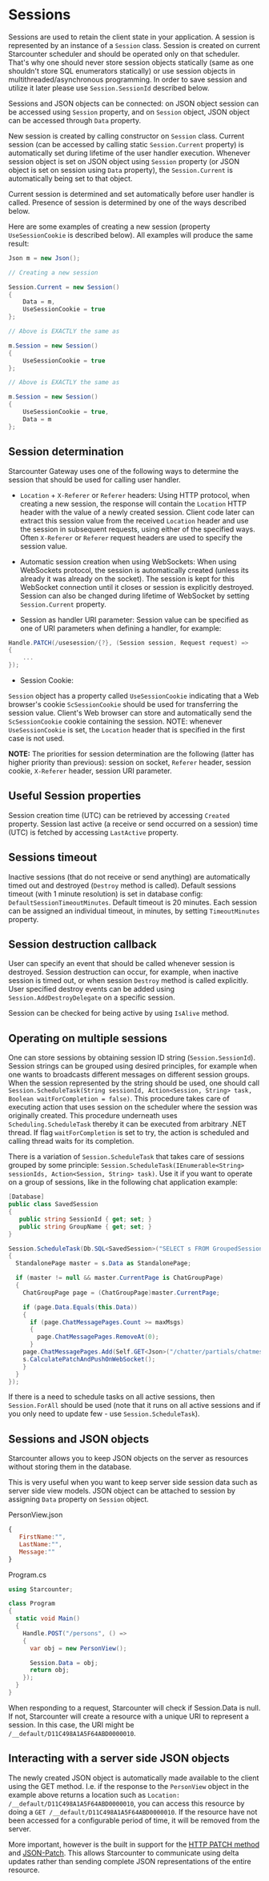 # Sessions

Sessions are used to retain the client state in your application. A session is represented by an instance of a `Session` class. Session is created on current Starcounter scheduler and should be operated only on that scheduler. That's why one should never store session objects statically (same as one shouldn't store SQL enumerators statically) or use session objects in multithreaded/asynchronous programming. In order to save session and utilize it later please use `Session.SessionId` described below.

Sessions and JSON objects can be connected: on JSON object session can be accessed using `Session` property, and on `Session` object, JSON object can be accessed through `Data` property.

New session is created by calling constructor on `Session` class. Current session (can be accessed by calling static `Session.Current` property) is automatically set during lifetime of the user handler execution. Whenever session object is set on JSON object using `Session` property (or JSON object is set on session using `Data` property), the `Session.Current` is automatically being set to that object.

Current session is determined and set automatically before user handler is called. Presence of session is determined by one of the ways described below.

Here are some examples of creating a new session (property `UseSessionCookie` is described below). All examples will produce the same result:

```cs
Json m = new Json();

// Creating a new session

Session.Current = new Session()
{
    Data = m,
    UseSessionCookie = true
};

// Above is EXACTLY the same as

m.Session = new Session()
{
    UseSessionCookie = true
};

// Above is EXACTLY the same as

m.Session = new Session()
{
    UseSessionCookie = true,
    Data = m
};
```

## Session determination

Starcounter Gateway uses one of the following ways to determine the session that should be used for calling user handler.

* `Location` + `X-Referer` or `Referer` headers:
Using HTTP protocol, when creating a new session, the response will contain the `Location` HTTP header with  the value of a newly created session. Client code later can extract this session value from the received `Location` header and use the session in subsequent requests, using either of the specified ways. Often `X-Referer` or `Referer` request headers are used to specify the session value.

* Automatic session creation when using WebSockets:
When using WebSockets protocol, the session is automatically created (unless its already it was already on the socket). The session is kept for this WebSocket connection until it closes or session is explicitly destroyed. Session can also be changed during lifetime of WebSocket by setting `Session.Current` property.

* Session as handler URI parameter:
Session value can be specified as one of URI parameters when defining a handler, for example:

```cs
Handle.PATCH(/usesession/{?}, (Session session, Request request) =>
{
    ...
});
```

* Session Cookie:

`Session` object has a property called `UseSessionCookie` indicating that a Web browser's cookie `ScSessionCookie` should be used for transferring the session value. Client's Web browser can store and automatically send the `ScSessionCookie` cookie containing the session.
NOTE: whenever `UseSessionCookie` is set, the `Location` header that is specified in the first case is not used.

**NOTE:**
The priorities for session determination are the following (latter has higher priority than previous):
session on socket, `Referer` header, session cookie, `X-Referer` header, session URI parameter.

## Useful Session properties

Session creation time (UTC) can be retrieved by accessing `Created` property.
Session last active (a receive or send occurred on a session) time (UTC) is fetched by accessing `LastActive` property.

## Sessions timeout

Inactive sessions (that do not receive or send anything) are automatically timed out and destroyed (`Destroy` method is called). Default sessions timeout (with 1 minute resolution) is set in database config: `DefaultSessionTimeoutMinutes`. Default timeout is 20 minutes. Each session can be assigned an individual timeout, in minutes, by setting `TimeoutMinutes` property.

## Session destruction callback

User can specify an event that should be called whenever session is destroyed. Session destruction can occur, for example, when inactive session is timed out, or when session `Destroy` method is called explicitly. User specified destroy events can be added using `Session.AddDestroyDelegate` on a specific session.

Session can be checked for being active by using `IsAlive` method.

## Operating on multiple sessions

One can store sessions by obtaining session ID string (`Session.SessionId`). Session strings can be grouped using desired principles, for example when one wants to broadcasts different messages on different session groups. When the session represented by the string should be used, one should call `Session.ScheduleTask(String sessionId, Action<Session, String> task, Boolean waitForCompletion = false)`. This procedure takes care of executing action that uses session on the scheduler where the session was originally created. This procedure underneath uses `Scheduling.ScheduleTask` thereby it can be executed from arbitrary .NET thread. If flag `waitForCompletion` is set to try, the action is scheduled and calling thread waits for its completion.

There is a variation of `Session.ScheduleTask` that takes care of sessions grouped by some principle: `Session.ScheduleTask(IEnumerable<String> sessionIds, Action<Session, String> task)`. Use it if you want to operate on a group of sessions, like in the following chat application example:

```cs
[Database]
public class SavedSession
{
   public string SessionId { get; set; }
   public string GroupName { get; set; }
}

Session.ScheduleTask(Db.SQL<SavedSession>("SELECT s FROM GroupedSession s WHERE s.GroupName = ?", myGroupName).Select(x => x.SessionId).ToList(), (Session s, String sessionId) =>
{
  StandalonePage master = s.Data as StandalonePage;

  if (master != null && master.CurrentPage is ChatGroupPage)
  {
    ChatGroupPage page = (ChatGroupPage)master.CurrentPage;

    if (page.Data.Equals(this.Data))
    {
      if (page.ChatMessagePages.Count >= maxMsgs)
      {
      	page.ChatMessagePages.RemoveAt(0);
      }
    page.ChatMessagePages.Add(Self.GET<Json>("/chatter/partials/chatmessages/" + ChatMessageKey));
    s.CalculatePatchAndPushOnWebSocket();
    }
  }
});
```

If there is a need to schedule tasks on all active sessions, then `Session.ForAll` should be used (note that it runs on all active sessions and if you only need to update few - use `Session.ScheduleTask`).

## Sessions and JSON objects

Starcounter allows you to keep JSON objects on the server as resources without storing them in the database.

This is very useful when you want to keep server side session data such as server side view models.
JSON object can be attached to session by assigning `Data` property on `Session` object.

<div class="code-name">PersonView.json</div>

```javascript
{
   FirstName:"",
   LastName:"",
   Message:""
}
```

<div class="code-name">Program.cs</div>

```cs
using Starcounter;

class Program  
{
  static void Main()
  {
    Handle.POST("/persons", () =>
    {
      var obj = new PersonView();

      Session.Data = obj;
      return obj;
    });
  }
}
```
When responding to a request, Starcounter will check if Session.Data is null. If not, Starcounter will create a resource with a unique URI to represent a session. In this case, the URI might be ```/__default/D11C498A1A5F64ABD0000010```.

## Interacting with a server side JSON objects

The newly created JSON object is automatically made available to the client using the GET method. I.e. if the response to the ```PersonView``` object in the example above returns a location such as ```Location: /__default/D11C498A1A5F64ABD0000010```, you can access this resource by doing a ```GET /__default/D11C498A1A5F64ABD0000010```. If the resource have not been accessed for a configurable period of time, it will be removed from the server.

More important, however is the built in support for the [HTTP PATCH method](http://tools.ietf.org/html/rfc5789) and [JSON-Patch](http://tools.ietf.org/html/rfc6902). This allows Starcounter to communicate using delta updates rather than sending complete JSON representations of the entire resource.
